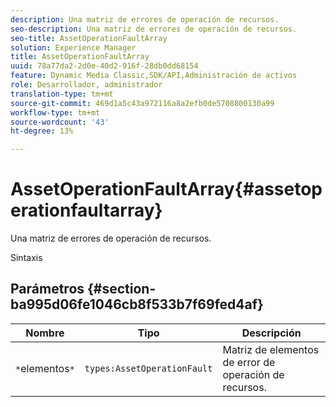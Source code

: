 ```yaml
---
description: Una matriz de errores de operación de recursos.
seo-description: Una matriz de errores de operación de recursos.
seo-title: AssetOperationFaultArray
solution: Experience Manager
title: AssetOperationFaultArray
uuid: 78a77da2-2d0e-40d2-916f-28db0dd68154
feature: Dynamic Media Classic,SDK/API,Administración de activos
role: Desarrollador, administrador
translation-type: tm+mt
source-git-commit: 469d1a5c43a972116a8a2efb0de5708800130a99
workflow-type: tm+mt
source-wordcount: '43'
ht-degree: 13%

---
```



# AssetOperationFaultArray{#assetoperationfaultarray}

Una matriz de errores de operación de recursos.

Sintaxis

## Parámetros {#section-ba995d06fe1046cb8f533b7f69fed4af}

| Nombre | Tipo | Descripción |
|---|---|---|
| `*`elementos`*` | `types:AssetOperationFault` | Matriz de elementos de error de operación de recursos. |

